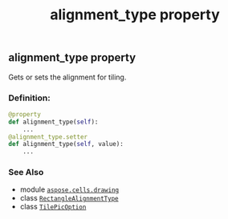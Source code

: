 ﻿---
title: alignment_type property
second_title: Aspose.Cells for Python via .NET API References
description: 
type: docs
weight: 30
url: /aspose.cells.drawing/tilepicoption/alignment_type/
is_root: false
---

## alignment_type property


Gets or sets the alignment for tiling.
### Definition:
```python
@property
def alignment_type(self):
    ...
@alignment_type.setter
def alignment_type(self, value):
    ...
```

### See Also
* module [`aspose.cells.drawing`](../../)
* class [`RectangleAlignmentType`](/cells/python-net/aspose.cells.drawing/rectanglealignmenttype)
* class [`TilePicOption`](/cells/python-net/aspose.cells.drawing/tilepicoption)
